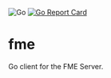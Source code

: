 ![Go](https://github.com/sevenbytes/fme/workflows/Go/badge.svg)
[![Go Report Card](https://goreportcard.com/badge/github.com/sevenbytes/fme)](https://goreportcard.com/report/github.com/sevenbytes/fme-go)

# fme

Go client for the FME Server.
